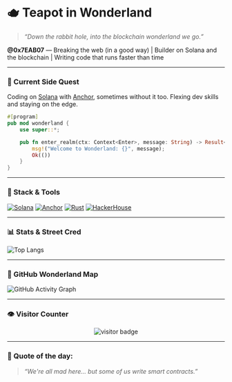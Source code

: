 # 🫖 Teapot in Wonderland

> _“Down the rabbit hole, into the blockchain wonderland we go.”_

**@0x7EAB07** — Breaking the web (in a good way) | Builder on Solana and the blockchain | Writing code that runs faster than time

---

### 🧪 Current Side Quest

Coding on [Solana](https://solana.com) with [Anchor](https://book.anchor-lang.com), sometimes without it too. Flexing dev skills and staying on the edge.

```rust
#[program]
pub mod wonderland {
    use super::*;

    pub fn enter_realm(ctx: Context<Enter>, message: String) -> Result<()> {
        msg!("Welcome to Wonderland: {}", message);
        Ok(())
    }
}
```

---

### 🧰 Stack & Tools

[![Solana](https://img.shields.io/badge/Solana-3BFFAD?style=for-the-badge&logo=solana)](https://solana.com)
[![Anchor](https://img.shields.io/badge/Anchor-ff4c70?style=for-the-badge)](https://book.anchor-lang.com/)
[![Rust](https://img.shields.io/badge/Rust-000000?style=for-the-badge&logo=rust)](https://www.rust-lang.org/)
[![HackerHouse](https://img.shields.io/badge/HackerHouse-Alum-orange?style=for-the-badge)](https://solana.com/events/hacker-house)

---

### 📊 Stats & Street Cred

![Top Langs](https://github-readme-stats.vercel.app/api/top-langs/?username=0x7EAB07&layout=compact&theme=radical)

---

### 🧭 GitHub Wonderland Map

![GitHub Activity Graph](https://github-readme-activity-graph.vercel.app/graph?username=0x7EAB07&theme=github-compact)

---

### 👁 Visitor Counter

<p align="center">
  <img src="https://komarev.com/ghpvc/?username=0x7EAB07&color=brightgreen" alt="visitor badge"/>
</p>

---

### 🧠 Quote of the day:

> _“We're all mad here... but some of us write smart contracts.”_
